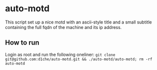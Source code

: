 # auto-motd

This script set up a nice motd with an ascii-style title and a small subtitle containing the full fqdn of the machine and its ip address.

## How to run
Login as root and run the following oneliner: `git clone git@github.com:d1che/auto-motd.git && ./auto-motd/auto-motd; rm -rf auto-motd`
